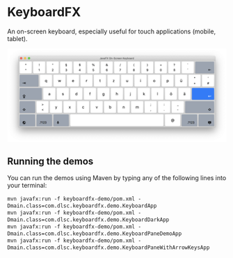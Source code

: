 # KeyboardFX

An on-screen keyboard, especially useful for touch applications (mobile, tablet).

![Keyboard](keyboardfx/docs/keyboard.png)

## Running the demos

You can run the demos using Maven by typing any of the following lines into your
terminal:

    mvn javafx:run -f keyboardfx-demo/pom.xml -Dmain.class=com.dlsc.keyboardfx.demo.KeyboardApp
    mvn javafx:run -f keyboardfx-demo/pom.xml -Dmain.class=com.dlsc.keyboardfx.demo.KeyboardDarkApp
    mvn javafx:run -f keyboardfx-demo/pom.xml -Dmain.class=com.dlsc.keyboardfx.demo.KeyboardPaneDemoApp
    mvn javafx:run -f keyboardfx-demo/pom.xml -Dmain.class=com.dlsc.keyboardfx.demo.KeyboardPaneWithArrowKeysApp
